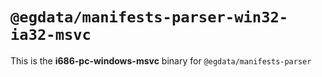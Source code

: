 # `@egdata/manifests-parser-win32-ia32-msvc`

This is the **i686-pc-windows-msvc** binary for `@egdata/manifests-parser`
